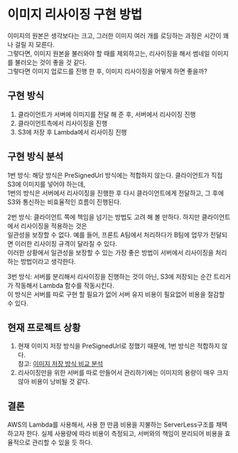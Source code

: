 # 이미지 리사이징 구현 방법

이미지의 원본은 생각보다는 크고, 그러한 이미지 여러 개를 로딩하는 과정은 시간이 꽤나 걸릴 지 모른다.<br>
그렇다면, 이미지 원본을 불러와야 할 때를 제외하고는, 리사이징을 해서 썸네일 이미지를 불러오는 것이 좋을 것 같다.<br>
그렇다면 이미지 업로드를 진행 한 후, 이미지 리사이징을 어떻게 하면 좋을까?

## 구현 방식
1. 클라이언트가 서버에 이미지를 전달 해 준 후, 서버에서 리사이징 진행
2. 클라이언트측에서 리사이징을 진행
3. S3에 저장 후 Lambda에서 리사이징 진행

## 구현 방식 분석
1번 방식: 해당 방식은 PreSignedUrl 방식에는 적합하지 않는다. 클라이언트가 직접 S3에 이미지를 넣어야 하는데, <br>
1번의 방식은 서버에서 리사이징을 진행한 후 다시 클라이언트에게 전달하고, 그 후에 S3와 통신하는 비효율적인 흐름이 진행된다.

2번 방식: 클라이언트 쪽에 책임을 넘기는 방법도 고려 해 볼 만하다. 하지만 클라이언트에서 리사이징을 적용하는 것은 <br>
일관성을 보장할 수 없다. 예를 들어, 프론트 A팀에서 처리하다가 B팀에 업무가 전달되면 이러한 리사이징 규격이 달라질 수 있다.<br>
이러한 상황에서 일관성을 보장할 수 있는 가장 좋은 방법이 서버에서 리사이징을 처리하는 방법이라고 생각한다.

3번 방식: 서버를 분리해서 리사이징을 진행하는 것이 아닌, S3에 저장되는 순간 트리거가 작동해서 Lambda 함수를 작동시킨다.<br>
이 방식은 서버를 따로 구현 할 필요가 없어 서버 유지 비용이 필요없어 비용을 절감할 수 있다.

## 현재 프로젝트 상황
1. 현재 이미지 저장 방식을 PreSignedUrl로 정했기 때문에, 1번 방식은 적합하지 않다. <br>참고: [이미지 저장 방식 비교 분석](이미지_저장_방식_비교_분석.md)
2. 리사이징만을 위한 서버를 따로 만들어서 관리하기에는 이미지의 용량이 매우 크지 않아 비용이 낭비될 것 같다.

## 결론
AWS의 Lambda를 사용해서, 사용 한 만큼 비용을 지불하는 ServerLess구조를 채택하고자 한다.
실제 사용량에 따라 비용이 측정되고, 서버와의 책임이 분리되어 비용을 효율적으로 관리할 수 있을 듯 하다.
